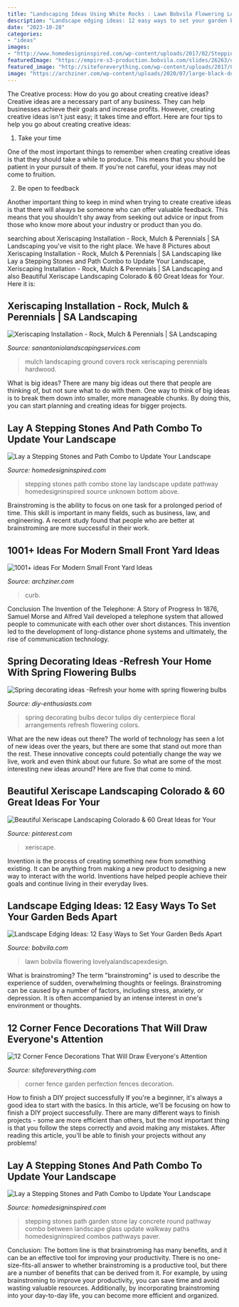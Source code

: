 ```yaml
---
title: "Landscaping Ideas Using White Rocks : Lawn Bobvila Flowering Lovelyalandscapexdesign"
description: "Landscape edging ideas: 12 easy ways to set your garden beds apart"
date: "2023-10-28"
categories:
- "ideas"
images:
- "http://www.homedesigninspired.com/wp-content/uploads/2017/02/Stepping-Stone-and-Pathway-Combo-14.jpg"
featuredImage: "https://empire-s3-production.bobvila.com/slides/26263/original/lightstone_landscape_edging.jpg?1591229146"
featured_image: "http://siteforeverything.com/wp-content/uploads/2017/05/Corner-Fences-Garden-Decor-08.jpg"
image: "https://archziner.com/wp-content/uploads/2020/07/large-black-door-front-of-house-landscaping-pot-with-palm-tree-next-to-it-tiled-gravel-pathway.jpg"
---
```



The Creative process: How do you go about creating creative ideas?
Creative ideas are a necessary part of any business. They can help businesses achieve their goals and increase profits. However, creating creative ideas isn't just easy; it takes time and effort. Here are four tips to help you go about creating creative ideas:
1. Take your time

One of the most important things to remember when creating creative ideas is that they should take a while to produce. This means that you should be patient in your pursuit of them. If you're not careful, your ideas may not come to fruition.

2. Be open to feedback

Another important thing to keep in mind when trying to create creative ideas is that there will always be someone who can offer valuable feedback. This means that you shouldn't shy away from seeking out advice or input from those who know more about your industry or product than you do.

	

		
searching about Xeriscaping Installation - Rock, Mulch &amp; Perennials | SA Landscaping you've visit to the right place. We have 8 Pictures about Xeriscaping Installation - Rock, Mulch &amp; Perennials | SA Landscaping like Lay a Stepping Stones and Path Combo to Update Your Landscape, Xeriscaping Installation - Rock, Mulch &amp; Perennials | SA Landscaping and also Beautiful Xeriscape Landscaping Colorado &amp; 60 Great Ideas for Your. Here it is:
		
    
## Xeriscaping Installation - Rock, Mulch &amp; Perennials | SA Landscaping

<img loading=lazy src="https://www.sanantoniolandscapingservices.com/wp-content/uploads/2018/01/mulch-hardwood1.jpg" onerror="this.onerror=null;this.src='https://tse2.mm.bing.net/th?id=OIP.zlzJI13iOzPl19SHF5djhQHaFj&amp;pid=15.1';" alt="Xeriscaping Installation - Rock, Mulch &amp; Perennials | SA Landscaping">

_Source: sanantoniolandscapingservices.com_

>mulch landscaping ground covers rock xeriscaping perennials hardwood. 

	

What is big ideas?
There are many big ideas out there that people are thinking of, but not sure what to do with them. One way to think of big ideas is to break them down into smaller, more manageable chunks. By doing this, you can start planning and creating ideas for bigger projects.

    
## Lay A Stepping Stones And Path Combo To Update Your Landscape

<img loading=lazy src="http://www.homedesigninspired.com/wp-content/uploads/2017/02/Stepping-Stone-and-Pathway-Combo-14.jpg" onerror="this.onerror=null;this.src='https://tse4.mm.bing.net/th?id=OIP.S9kvC2qPUmLhyFE3BWpx8gHaO0&amp;pid=15.1';" alt="Lay a Stepping Stones and Path Combo to Update Your Landscape">

_Source: homedesigninspired.com_

>stepping stones path combo stone lay landscape update pathway homedesigninspired source unknown bottom above. 

	

Brainstroming is the ability to focus on one task for a prolonged period of time. This skill is important in many fields, such as business, law, and engineering. A recent study found that people who are better at brainstroming are more successful in their work.

    
## 1001+ Ideas For Modern Small Front Yard Ideas

<img loading=lazy src="https://archziner.com/wp-content/uploads/2020/07/large-black-door-front-of-house-landscaping-pot-with-palm-tree-next-to-it-tiled-gravel-pathway.jpg" onerror="this.onerror=null;this.src='https://tse1.mm.bing.net/th?id=OIP.l2IeutWkDGJ38k155JAwRgHaLI&amp;pid=15.1';" alt="1001+ ideas For Modern Small Front Yard Ideas">

_Source: archziner.com_

>curb. 

	

Conclusion
The Invention of the Telephone: A Story of Progress
In 1876, Samuel Morse and Alfred Vail developed a telephone system that allowed people to communicate with each other over short distances. This invention led to the development of long-distance phone systems and ultimately, the rise of communication technology.

    
## Spring Decorating Ideas -Refresh Your Home With Spring Flowering Bulbs

<img loading=lazy src="http://www.diy-enthusiasts.com/wp-content/uploads/2014/03/spring-decorating-ideas-home-bulbs-white-vases-tulips-centerpiece.jpg" onerror="this.onerror=null;this.src='https://tse1.mm.bing.net/th?id=OIP.sEfSo3T9vhzTMPd0bbjdtAHaLM&amp;pid=15.1';" alt="Spring decorating ideas -Refresh your home with spring flowering bulbs">

_Source: diy-enthusiasts.com_

>spring decorating bulbs decor tulips diy centerpiece floral arrangements refresh flowering colors. 

	

What are the new ideas out there?
The world of technology has seen a lot of new ideas over the years, but there are some that stand out more than the rest. These innovative concepts could potentially change the way we live, work and even think about our future. So what are some of the most interesting new ideas around? Here are five that come to mind.

    
## Beautiful Xeriscape Landscaping Colorado &amp; 60 Great Ideas For Your

<img loading=lazy src="https://i.pinimg.com/736x/35/46/be/3546be30c8dea093e9ca16555234c2ec.jpg" onerror="this.onerror=null;this.src='https://tse4.mm.bing.net/th?id=OIP.3wVEHejL2eLpIeL-z3aXDwHaLD&amp;pid=15.1';" alt="Beautiful Xeriscape Landscaping Colorado &amp; 60 Great Ideas for Your">

_Source: pinterest.com_

>xeriscape. 

	

Invention is the process of creating something new from something existing. It can be anything from making a new product to designing a new way to interact with the world. Inventions have helped people achieve their goals and continue living in their everyday lives.

    
## Landscape Edging Ideas: 12 Easy Ways To Set Your Garden Beds Apart

<img loading=lazy src="https://empire-s3-production.bobvila.com/slides/26263/original/lightstone_landscape_edging.jpg?1591229146" onerror="this.onerror=null;this.src='https://tse4.mm.bing.net/th?id=OIP.j-6eN8_6vn_1ZFLhLuwNRAHaJ4&amp;pid=15.1';" alt="Landscape Edging Ideas: 12 Easy Ways to Set Your Garden Beds Apart">

_Source: bobvila.com_

>lawn bobvila flowering lovelyalandscapexdesign. 

	

What is brainstroming?
The term "brainstroming" is used to describe the experience of sudden, overwhelming thoughts or feelings. Brainstroming can be caused by a number of factors, including stress, anxiety, or depression. It is often accompanied by an intense interest in one's environment or thoughts.

    
## 12 Corner Fence Decorations That Will Draw Everyone&#039;s Attention

<img loading=lazy src="http://siteforeverything.com/wp-content/uploads/2017/05/Corner-Fences-Garden-Decor-08.jpg" onerror="this.onerror=null;this.src='https://tse3.mm.bing.net/th?id=OIP.Q6l6YgwmTaVB4TaE4ZpdgAHaFj&amp;pid=15.1';" alt="12 Corner Fence Decorations That Will Draw Everyone&#039;s Attention">

_Source: siteforeverything.com_

>corner fence garden perfection fences decoration. 

	

How to finish a DIY project successfully
If you're a beginner, it's always a good idea to start with the basics. In this article, we'll be focusing on how to finish a DIY project successfully. There are many different ways to finish projects - some are more efficient than others, but the most important thing is that you follow the steps correctly and avoid making any mistakes. After reading this article, you'll be able to finish your projects without any problems!

    
## Lay A Stepping Stones And Path Combo To Update Your Landscape

<img loading=lazy src="http://www.homedesigninspired.com/wp-content/uploads/2017/02/Stepping-Stone-and-Pathway-Combo-9.jpg" onerror="this.onerror=null;this.src='https://tse2.mm.bing.net/th?id=OIP.ogAI48EmTe4N2R_ezimbmgHaTA&amp;pid=15.1';" alt="Lay a Stepping Stones and Path Combo to Update Your Landscape">

_Source: homedesigninspired.com_

>stepping stones path garden stone lay concrete round pathway combo between landscape glass update walkway paths homedesigninspired combos pathways paver. 

	

Conclusion: The bottom line is that brainstroming has many benefits, and it can be an effective tool for improving your productivity.
There is no one-size-fits-all answer to whether brainstroming is a productive tool, but there are a number of benefits that can be derived from it. For example, by using brainstroming to improve your productivity, you can save time and avoid wasting valuable resources. Additionally, by incorporating brainstroming into your day-to-day life, you can become more efficient and organized.

